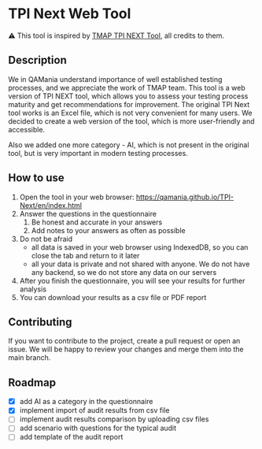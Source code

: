 # TPI Next Web Tool
⚠️ This tool is inspired by [TMAP TPI NEXT Tool](https://www.tmap.net/building-blocks/test-process-improvement-tpi), all credits to them.

## Description
We in QAMania understand importance of well established testing processes, and we appreciate the work of TMAP team.
This tool is a web version of TPI NEXT tool, which allows you to assess your testing process maturity and get recommendations for improvement.
The original TPI Next tool works is an Excel file, which is not very convenient for many users.
We decided to create a web version of the tool, which is more user-friendly and accessible.

Also we added one more category - AI, which is not present in the original tool, but is very important in modern testing processes.

## How to use
1. Open the tool in your web browser: https://qamania.github.io/TPI-Next/en/index.html
2. Answer the questions in the questionnaire
   1. Be honest and accurate in your answers
   2. Add notes to your answers as often as possible
3. Do not be afraid
   - all data is saved in your web browser using IndexedDB, so you can close the tab and return to it later
   - all your data is private and not shared with anyone. We do not have any backend, so we do not store any data on our servers
4. After you finish the questionnaire, you will see your results for further analysis
5. You can download your results as a csv file or PDF report

## Contributing
If you want to contribute to the project, create a pull request or open an issue. We will be happy to review your changes and merge them into the main branch.

## Roadmap
- [x] add AI as a category in the questionnaire
- [x] implement import of audit results from csv file
- [ ] implement audit results comparison by uploading csv files
- [ ] add scenario with questions for the typical audit
- [ ] add template of the audit report